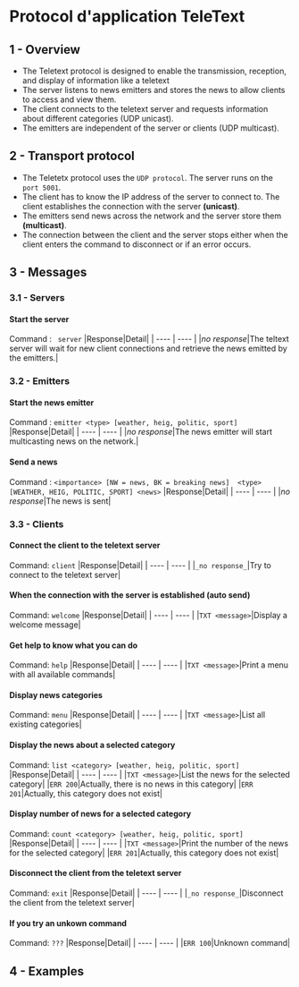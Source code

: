 # Protocol d'application TeleText

## 1 - Overview
- The Teletext protocol is designed to enable the transmission, reception, and display of information like a teletext
- The server listens to news emitters and stores the news to allow clients to access and view them.
- The client connects to the teletext server and requests information about different categories (UDP unicast).
- The emitters are independent of the server or clients (UDP multicast).


## 2 - Transport protocol
- The Teletetx protocol uses the `UDP protocol`. The server runs on the `port 5001`.  
- The client has to know the IP address of the server to connect to. The client establishes the connection with the server **(unicast)**.
- The emitters send news across the network and the server store them  **(multicast)**.
- The connection between the client and the server stops either when the client enters the command to disconnect or if an error occurs.


## 3 - Messages

### 3.1 - Servers
#### Start the server 
Command : ` server`
|Response|Detail|
| ---- | ---- |
|_no response_|The teltext server will wait for new client connections and retrieve the news emitted by the emitters.|


### 3.2 - Emitters
#### Start the news emitter 
Command : `emitter <type> [weather, heig, politic, sport]`
|Response|Detail|
| ---- | ---- |
|_no response_|The news emitter will start multicasting news on the network.|

#### Send a news 
Command : `<importance> [NW = news, BK = breaking news]  <type> [WEATHER, HEIG, POLITIC, SPORT] <news>`
|Response|Detail|
| ---- | ---- |
|_no response_|The news is sent|


### 3.3 - Clients
#### Connect the client to the teletext server
Command: `client`
|Response|Detail|
| ---- | ---- |
|`_no response_`|Try to connect to the teletext server|

#### When the connection with the server is established (auto send)
Command: `welcome`
|Response|Detail|
| ---- | ---- |
|`TXT <message>`|Display a welcome message|

#### Get help to know what you can do
Command: `help`
|Response|Detail|
| ---- | ---- |
|`TXT <message>`|Print a menu with all available commands|

#### Display news categories
Command: `menu`
|Response|Detail|
| ---- | ---- |
|`TXT <message>`|List all existing categories|

#### Display the news about a selected category
Command: `list <category> [weather, heig, politic, sport]`
|Response|Detail|
| ---- | ---- |
|`TXT <message>`|List the news for the selected category|
|`ERR 200`|Actually, there is no news in this category|
|`ERR 201`|Actually, this category does not exist|

#### Display number of news for a selected category
Command: `count <category> [weather, heig, politic, sport]`
|Response|Detail|
| ---- | ---- |
|`TXT <message>`|Print the number of the news for the selected category|
|`ERR 201`|Actually, this category does not exist|


#### Disconnect the client from the teletext server
Command: `exit`
|Response|Detail|
| ---- | ---- |
|`_no response_`|Disconnect the client from the teletext server|

#### If you try an unkown command
Command: `???`
|Response|Detail|
| ---- | ---- |
|`ERR 100`|Unknown command|



## 4 - Examples
